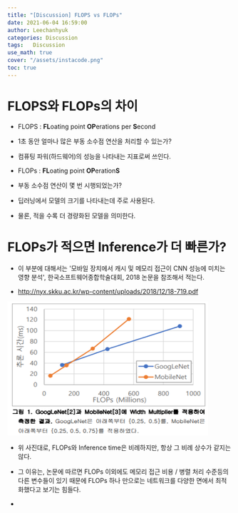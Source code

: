 ```yaml
---
title: "[Discussion] FLOPS vs FLOPs"
date: 2021-06-04 16:59:00
author: Leechanhyuk
categories: Discussion
tags:	Discussion
use_math: true
cover: "/assets/instacode.png"
toc: true
---
```


# FLOPS와 FLOPs의 차이

 - FLOPS : **FL**oating point **OP**erations per **S**econd

 - 1초 동안 얼마나 많은 부동 소수점 연산을 처리할 수 있는가?

 - 컴퓨팅 파워(하드웨어)의 성능을 나타내는 지표로써 쓰인다.

 - FLOPs : **FL**oating point **OP**eration**S**

 - 부동 소수점 연산이 몇 번 시행되었는가?

 - 딥러닝에서 모델의 크기를 나타내는데 주로 사용된다.

 - 물론, 적을 수록 더 경량화된 모델을 의미한다.

# FLOPs가 적으면 Inference가 더 빠른가?

 - 이 부분에 대해서는 '모바일 장치에서 캐시 및 메모리 접근이 CNN 성능에 미치는 영향 분석', 한국소프트웨어종합학술대회, 2018 논문을 참조해서 적는다.

 - http://nyx.skku.ac.kr/wp-content/uploads/2018/12/18-719.pdf 

 <img src="/assets/image/FLOPS/one.PNG" width="450px" height="300px" title="title" alt="title">

 - 위 사진대로, FLOPs와 Inference time은 비례하지만, 항상 그 비례 상수가 같지는 않다.

 - 그 이유는, 논문에 따르면 FLOPs 이외에도 메모리 접근 비용 / 병렬 처리 수준등의 다른 변수들이 있기 때문에 FLOPs 하나 만으로는 네트워크를 다양한 면에서 최적화했다고 보기는 힘들다.

 -  